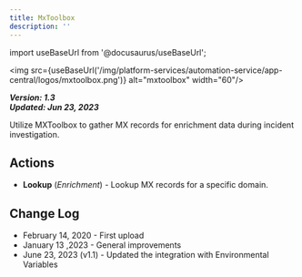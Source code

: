 ```yaml
---
title: MxToolbox
description: ''
---
```

import useBaseUrl from '@docusaurus/useBaseUrl';

<img src={useBaseUrl('/img/platform-services/automation-service/app-central/logos/mxtoolbox.png')} alt="mxtoolbox" width="60"/>

***Version: 1.3  
Updated: Jun 23, 2023***

Utilize MXToolbox to gather MX records for enrichment data during incident investigation.

## Actions

* **Lookup** (*Enrichment*) - Lookup MX records for a specific domain.

## Change Log

* February 14, 2020 - First upload
* January 13 ,2023 - General improvements
* June 23, 2023 (v1.1) - Updated the integration with Environmental Variables

  


